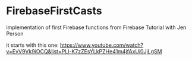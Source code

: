 # FirebaseFirstCasts
implementation of first Firebase functions from Firebase Tutorial with Jen Person

it starts with this one:
https://www.youtube.com/watch?v=EvV9Vk9iOCQ&list=PLl-K7zZEsYLkPZHe41m4jfAxUi0JjLgSM

